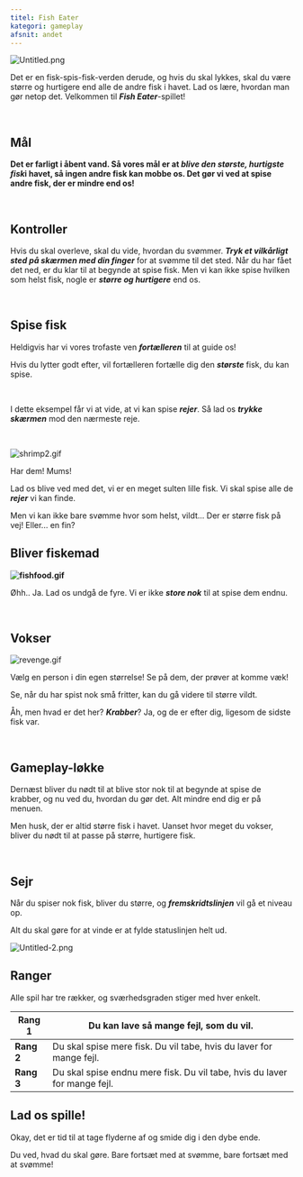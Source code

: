 ```yaml
---
titel: Fish Eater
kategori: gameplay
afsnit: andet
---
```

![Untitled.png](https://help.Studycat.com/hc/article_attachments/34916165069849)


Det er en fisk\-spis\-fisk-verden derude, og hvis du skal lykkes, skal du være større og hurtigere end alle de andre fisk i havet. Lad os lære, hvordan man gør netop det. Velkommen til ***Fish Eater***-spillet!


 


## **Mål**


**Det er farligt i åbent vand. Så vores mål er at ***blive den største, hurtigste fisk***i havet, så ingen andre fisk kan mobbe os. Det gør vi ved at spise andre fisk, der er mindre end os!**


 


## **Kontroller**


Hvis du skal overleve, skal du vide, hvordan du svømmer. ***Tryk et vilkårligt sted på skærmen med din finger*** for at svømme til det sted. Når du har fået det ned, er du klar til at begynde at spise fisk. Men vi kan ikke spise hvilken som helst fisk, nogle er ***større og hurtigere*** end os.


 


## **Spise fisk**


Heldigvis har vi vores trofaste ven ***fortælleren*** til at guide os!


Hvis du lytter godt efter, vil fortælleren fortælle dig den ***største*** fisk, du kan spise.



 


I dette eksempel får vi at vide, at vi kan spise ***rejer***. Så lad os ***trykke skærmen*** mod den nærmeste reje.


 


![shrimp2.gif](https://help.Studycat.com/hc/article_attachments/34916149686297)


Har dem! Mums!


Lad os blive ved med det, vi er en meget sulten lille fisk. Vi skal spise alle de ***rejer*** vi kan finde.


Men vi kan ikke bare svømme hvor som helst, vildt... Der er større fisk på vej! Eller... en fin?


## 


## **Bliver fiskemad**


**![fishfood.gif](https://help.Studycat.com/hc/article_attachments/34918253174937)**


Øhh.. Ja. Lad os undgå de fyre. Vi er ikke ***store nok*** til at spise dem endnu.


 


## **Vokser**


![revenge.gif](https://help.Studycat.com/hc/article_attachments/34918253176345)


Vælg en person i din egen størrelse! Se på dem, der prøver at komme væk!


Se, når du har spist nok små fritter, kan du gå videre til større vildt.


Åh, men hvad er det her? ***Krabber***? Ja, og de er efter dig, ligesom de sidste fisk var.


 


## **Gameplay-løkke**


Dernæst bliver du nødt til at blive stor nok til at begynde at spise de krabber, og nu ved du, hvordan du gør det. Alt mindre end dig er på menuen.


Men husk, der er altid større fisk i havet. Uanset hvor meget du vokser, bliver du nødt til at passe på større, hurtigere fisk.


 


## **Sejr**


Når du spiser nok fisk, bliver du større, og ***fremskridtslinjen*** vil gå et niveau op.


Alt du skal gøre for at vinde er at fylde statuslinjen helt ud.


![Untitled-2.png](https://help.Studycat.com/hc/article_attachments/34918234335641)


## **Ranger**


Alle spil har tre rækker, og sværhedsgraden stiger med hver enkelt.




| **Rang 1** | Du kan lave så mange fejl, som du vil. |
| --- | --- |
| **Rang 2** | Du skal spise mere fisk. Du vil tabe, hvis du laver for mange fejl. |
| **Rang 3** | Du skal spise endnu mere fisk. Du vil tabe, hvis du laver for mange fejl. |


## 


## **Lad os spille!**


Okay, det er tid til at tage flyderne af og smide dig i den dybe ende.


Du ved, hvad du skal gøre. Bare fortsæt med at svømme, bare fortsæt med at svømme!